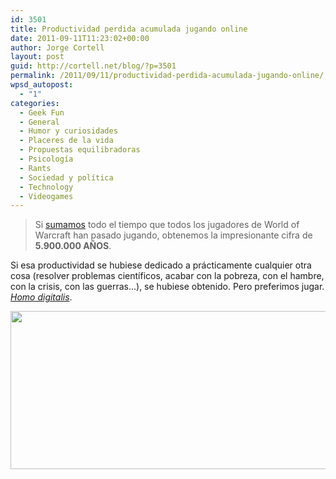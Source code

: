 ```yaml
---
id: 3501
title: Productividad perdida acumulada jugando online
date: 2011-09-11T11:23:02+00:00
author: Jorge Cortell
layout: post
guid: http://cortell.net/blog/?p=3501
permalink: /2011/09/11/productividad-perdida-acumulada-jugando-online/
wpsd_autopost:
  - "1"
categories:
  - Geek Fun
  - General
  - Humor y curiosidades
  - Placeres de la vida
  - Propuestas equilibradoras
  - Psicología
  - Rants
  - Sociedad y polí­tica
  - Technology
  - Videogames
---
```

> Si <a title="http://lisamm.wordpress.com/2011/01/26/guest-book-review-reality-is-broken-by-jane-mcgonigal/" href="http://lisamm.wordpress.com/2011/01/26/guest-book-review-reality-is-broken-by-jane-mcgonigal/" target="_blank">sumamos</a> todo el tiempo que todos los jugadores de World of Warcraft han pasado jugando, obtenemos la impresionante cifra de **5.900.000 AÑOS**.

Si esa productividad se hubiese dedicado a prácticamente cualquier otra cosa (resolver problemas científicos, acabar con la pobreza, con el hambre, con la crisis, con las guerras...), se hubiese obtenido. Pero preferimos jugar. _<a title="http://www.nytimes.com/2011/02/13/books/review/Saletan-t.html?pagewanted=all" href="http://www.nytimes.com/2011/02/13/books/review/Saletan-t.html?pagewanted=all" target="_blank">Homo digitalis</a>_.

<img class="aligncenter" title="NYTimes" src="http://graphics8.nytimes.com/images/2011/02/13/books/review/Saletan/Saletan-articleLarge.jpg" alt="" width="600" height="253" />